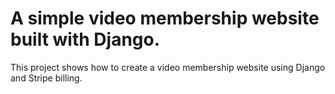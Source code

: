 # A simple video membership website built with Django.

This project shows how to create a video membership website using Django and Stripe billing.

